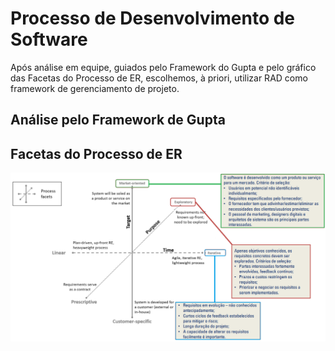 # Processo de Desenvolvimento de Software

Após análise em equipe, guiados pelo Framework do Gupta e pelo gráfico das Facetas do Processo de ER, escolhemos, à priori, utilizar RAD como framework de gerenciamento de projeto.

## Análise pelo Framework de Gupta



## Facetas do Processo de ER
![Facetas do Processo de ER](./img/FacetasProcessoER.png)
